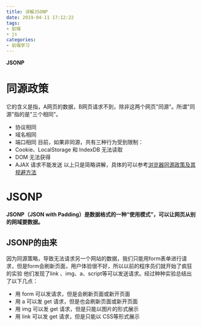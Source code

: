 ```yaml
---
title: 详解JSONP
date: 2019-04-11 17:12:22
tags:
- 前端
- js
categories: 
- 前端学习
---
```

**JSONP**
<!--more-->

# 同源政策
它的含义是指，A网页的数据，B网页请求不到，除非这两个网页"同源"。所谓"同源"指的是"三个相同"。
- 协议相同
- 域名相同
- 端口相同
目前，如果非同源，共有三种行为受到限制：
- Cookie、LocalStorage 和 IndexDB 无法读取
- DOM 无法获得
- AJAX 请求不能发送
以上只是简略讲解，具体的可以参考[浏览器同源政策及其规避方法](http://www.ruanyifeng.com/blog/2016/04/same-origin-policy.html)

# JSONP
**JSONP（JSON with Padding）是数据格式的一种“使用模式”，可以让网页从别的网域要数据。**

## JSONP的由来
因为同源策略，导致无法请求另一个网站的数据，我们只能用form表单进行请求，但是form会刷新页面，用户体验很不好，所以以前的程序员们就开始了疯狂的实验
他们发现了link 、img、a、script等可以发送请求。经过种种实验总结出了以下几点：
- 用 form 可以发请求，但是会刷新页面或新开页面
- 用 a 可以发 get 请求，但是也会刷新页面或新开页面
- 用 img 可以发 get 请求，但是只能以图片的形式展示
- 用 link 可以发 get 请求，但是只能以 CSS等形式展示
